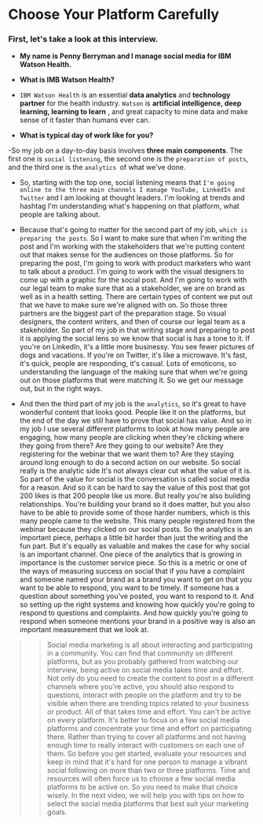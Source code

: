 # Choose Your Platform Carefully

### First, let's take a look at this interview.

- **My name is Penny Berryman and I manage social media for IBM Watson Health.**
- **What is IMB Watson Health?**
- `IBM Watson Health` is an essential **data analytics** and **technology partner** for the health industry. `Watson` is **artificial intelligence, deep learning, learning to learn**
  , and great capacity to mine data and make sense of it faster than humans ever can.

- **What is typical day of work like for you?**

-So my job on a day-to-day basis involves **three main components**. The first one is `social listening`, the second one is the `preparation of posts`, and the third one is the `analytics `of what we've done.

- So, starting with the top one, social listening means that `I'm going online to the three main channels I manage YouTube, LinkedIn and Twitter` and I am looking at thought leaders. I'm looking at trends and hashtag I'm understanding what's happening on that platform, what people are talking about.
- Because that's going to matter for the second part of my job, `which is preparing the posts`. So I want to make sure that when I'm writing the post and I'm working with the stakeholders that we're putting content out that makes sense for the audiences on those platforms. So for preparing the post, I'm going to work with product marketers who want to talk about a product. I'm going to work with the visual designers to come up with a graphic for the social post. And I'm going to work with our legal team to make sure that as a stakeholder, we are on brand as well as in a health setting. There are certain types of content we put out that we have to make sure we're aligned with on. So those three partners are the biggest part of the preparation stage. So visual designers, the content writers, and then of course our legal team as a stakeholder. So part of my job in that writing stage and preparing to post it is applying the social lens so we know that social is has a tone to it. If you're on LinkedIn, it's a little more businessy. You see fewer pictures of dogs and vacations. If you're on Twitter, it's like a microwave. It's fast, it's quick, people are responding, it's casual. Lots of emoticons, so understanding the language of the making sure that when we're going out on those platforms that were matching it. So we get our message out, but in the right ways.

- And then the third part of my job is the `analytics`, so it's great to have wonderful content that looks good. People like it on the platforms, but the end of the day we still have to prove that social has value. And so in my job I use several different platforms to look at how many people are engaging, how many people are clicking when they're clicking where they going from there? Are they going to our website? Are they registering for the webinar that we want them to? Are they staying around long enough to do a second action on our website. So social really is the analytic side It's not always clear cut what the value of it is. So part of the value for social is the conversation is called social media for a reason. And so it can be hard to say the value of this post that got 200 likes is that 200 people like us more. But really you're also building relationships. You're building your brand so it does matter, but you also have to be able to provide some of those harder numbers, which is this many people came to the website. This many people registered from the webinar because they clicked on our social posts. So the analytics is an important piece, perhaps a little bit harder than just the writing and the fun part. But it's equally as valuable and makes the case for why social is an important channel. One piece of the analytics that is growing in importance is the customer service piece. So this is a metric or one of the ways of measuring success on social that if you have a complaint and someone named your brand as a brand you want to get on that you want to be able to respond, you want to be timely. If someone has a question about something you've posted, you want to respond to it. And so setting up the right systems and knowing how quickly you're going to respond to questions and complaints. And how quickly you're going to respond when someone mentions your brand in a positive way is also an important measurement that we look at.

> > Social media marketing is all about interacting and participating in a community. You can find that community on different platforms, but as you probably gathered from watching our interview, being active on social media takes time and effort. Not only do you need to create the content to post in a different channels where you're active, you should also respond to questions, interact with people on the platform and try to be visible when there are trending topics related to your business or product. All of that takes time and effort. You can't be active on every platform. It's better to focus on a few social media platforms and concentrate your time and effort on participating there. Rather than trying to cover all platforms and not having enough time to really interact with customers on each one of them. So before you get started, evaluate your resources and keep in mind that it's hard for one person to manage a vibrant social following on more than two or three platforms. Time and resources will often force us to choose a few social media platforms to be active on. So you need to make that choice wisely. In the next video, we will help you with tips on how to select the social media platforms that best suit your marketing goals.
